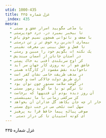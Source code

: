 ```yaml
---
utid: 1000-435
title: غزل شماره ۴۳۵
_index: 435
mesra:
  - با مدّعی مگویید اسرار عشق و مستی
  - تا بیخبر بمیرد در، درد خودپرستی
  - با ضعف و ناتوانی همچون نسیم خوش باش
  - بیماری اندرین ره خوش تر ز تن درستی
  - تا فضل و عقل بینی بی معرفت نشینی
  - یک نکته ات بگویم خود را مبین و رستی
  - در آستان جانان از آسمان میندیش
  - کز اوج سربلندی اُفتی به خاک پستی
  - عاشق شو ار نه روزی کار جهان سر آید
  - ناخوانده نقش مقصود از کارگاه هستی
  - در مذهب طریقت خامی نشان کفر است
  - آری طریق دولت چالاکی است و چستی
  - در گوشه سلامت مستور چون توان بود
  - تا نرگس تو با ما گوید رموز مستی
  - آن روز دیده بودم آن فتنهها که برخاست
  - کز سرکشی زمانی با ما نمینشستی
  - خار ار چه جان بکاهد گل عذاران آن بخواهد
  - سهل است تلخی می در جنب ذوق مستی
  - صوفی پیاله پیما حافظ قرا به پرهیز
  - ‌ ای کوته آستینان تا کی دراز دستی
---
```

غزل شماره ۴۳۵
